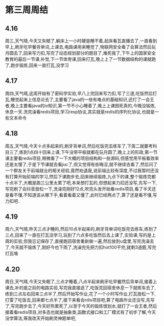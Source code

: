 # 第三周周结

## 4.16
  周三,天气晴,今天又失眠了,躺床上一小时硬是睡不着,起床看瓦直播去了,一直看到早上,刷牙吃早餐背单词,上课去,电路课用来睡觉了,物联网安全看了会算法然后玩月圆去了,回来写力扣,写完了动态规划部分的题目了,难死我了,下午上的国家安全教育的最后一节课,补觉,下一节体育课,回来打瓦,晚上上了一节数据结构的课就跑了,跑步锻炼,回来一直打瓦,没学习

## 4.17
  周四,天气晴,这周开始有了密码学实验,早八上完回来写力扣,写了三道,吃饭然后打瓦,睡觉起来上信息论去了,主要看了java的一些有难点的基础知识,还打了一会王者,晚上主要看java的io知识,第一节不小心睡着了,晚上上课困死真的,今晚没锻炼,休息一天.洗完澡看redis项目,学习resp协议,其实就是redis的序列化协议,也就是一些文本命令

## 4.18
  周五,天气晴,今天十点多起来的,刷牙背单词,然后吃饭完去练车了,下周二就要考科目三了,练到1点四十回来上课,下午没带平板就都在玩月圆了,晚上上的形政,第一节课主要看redis项目,稍微看了一下大概的项目结构和一些源码,但感觉用平板看效率还是太慢了,于是下节课就去看juc了,但又觉得有些晦涩,就不继续去看了,然后问了一个群友关于前端就业的相关经验,竟然劝退我,说前端比较有深度,不过我暂时还没有打算开始前端的学习,然后下课跑步去,回来继续锻炼,九点下的课,整个锻炼完都十点半了,大概是跑三公里太累了吧,本来想打瓦的,但想起来力扣还没写,先写一下,写完刷了会抖音放松一下,洗澡完刚好12点,吹完头发开始看redis项目,看了半天还是看不懂,不知道该从哪下手,看着看着又懂了,此时已经两点了,算了还是看不懂,写力扣吧.

## 4.19
  周六,天气晴,昨天三点才睡的,然后10点半起来的,刷牙背单词吃饭完去练车,练到了三点,回来了一直在打瓦没学习,玩到了六点多吃饭然后去上课了,实验课,写的是上周的实验,但我忘记保存了,直接跑回宿舍重新做一遍,然后放到u盘里,写完洗澡去了,今天就不锻炼了,刚好今也下雨了,洗澡完先把力扣hot100干完,就剩3道题,写完打瓦咯
## 4.20
  周日,天气晴,今天又失眠了,三点才睡着,八点半起来刷牙吃早餐然后背单词,接着上课去,补的是之前的电路实验,写完我直接逃了,吃饭完回宿舍休息一下就练车去了,练到三点左右回来三点半了,然后开始写作业,花了一个小时写作业,打瓦放松一下,打雷了吃饭去,回来都七点半了,接下来看会rdis项目吧,算了电路作业还没写,先写了,写完跑步去了,今天好热累死了,以至于今天的锻炼很划水,就打了一会王者,然后接着看redis项目,对多态也就是抽象类,函数式接口和工厂模式有了初步了解,今天没学算法,等我改天开始刷灵神题单吧,
